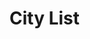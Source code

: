 # City List

<!-- Use the <api-doc> element to specify a group of endpoints with a certain tag.
Open the Writerside review to the right to see the result. -->

<api-doc openapi-path="../openapi.json" endpoint="/dict/city" method="get"/>